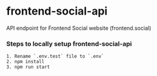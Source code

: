 # frontend-social-api
API endpoint for Frontend Social website (frontend.social)

### Steps to locally setup frontend-social-api
```
1. Rename `.env.test` file to `.env`
2. npm install
3. npm run start
```